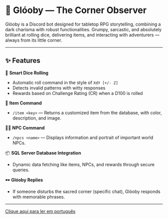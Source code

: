 # 🤖 Glóoby — The Corner Observer

Glóoby is a Discord bot designed for tabletop RPG storytelling, combining a dark charisma with robust functionalities. Grumpy, sarcastic, and absolutely brilliant at rolling dice, delivering items, and interacting with adventurers — always from its little corner.

---

## ✨ Features

🔮 **Smart Dice Rolling**  
- Automatic roll command in the style of `XdY [+/- Z]`  
- Detects invalid patterns with witty responses  
- Rewards based on Challenge Rating (CR) when a D100 is rolled  

🎲 **Item Command**  
- `/item <key>` — Returns a customized item from the database, with color, description, and image.

🧑‍🌾 **NPC Command**  
- `/npcs <name>` — Displays information and portrait of important world NPCs.

📦 **SQL Server Database Integration**  
- Dynamic data fetching like items, NPCs, and rewards through secure queries.

🕶️ **Glóoby Replies**  
- If someone disturbs the sacred corner (specific chat), Glóoby responds with memorable phrases.

---

[Clique aqui para ler em português](README.pt-BR.md)
